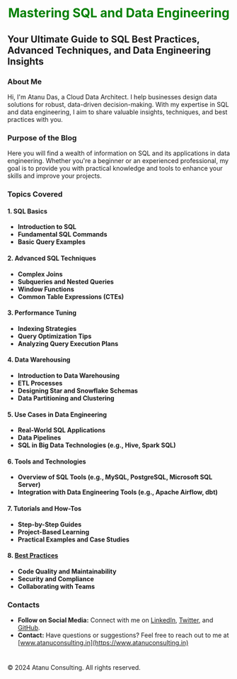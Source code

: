 <h1 align="center" style="color:green; font-weight: bold;"> Mastering SQL and Data Engineering </h1>

## Your Ultimate Guide to SQL Best Practices, Advanced Techniques, and Data Engineering Insights

### About Me

Hi, I'm Atanu Das, a Cloud Data Architect. I help businesses design data solutions for robust, data-driven decision-making. With my expertise in SQL and data engineering, I aim to share valuable insights, techniques, and best practices with you.

### Purpose of the Blog

Here you will find a wealth of information on SQL and its applications in data engineering. Whether you're a beginner or an experienced professional, my goal is to provide you with practical knowledge and tools to enhance your skills and improve your projects.

### Topics Covered

#### 1. SQL Basics
  - **Introduction to SQL**
  - **Fundamental SQL Commands**
  - **Basic Query Examples**

#### 2. Advanced SQL Techniques
- **Complex Joins**
- **Subqueries and Nested Queries**
- **Window Functions**
- **Common Table Expressions (CTEs)**

#### 3. Performance Tuning
- **Indexing Strategies**
- **Query Optimization Tips**
- **Analyzing Query Execution Plans**

#### 4. Data Warehousing
- **Introduction to Data Warehousing**
- **ETL Processes**
- **Designing Star and Snowflake Schemas**
- **Data Partitioning and Clustering**

#### 5. Use Cases in Data Engineering
- **Real-World SQL Applications**
- **Data Pipelines**
- **SQL in Big Data Technologies (e.g., Hive, Spark SQL)**

#### 6. Tools and Technologies
- **Overview of SQL Tools (e.g., MySQL, PostgreSQL, Microsoft SQL Server)**
- **Integration with Data Engineering Tools (e.g., Apache Airflow, dbt)**

#### 7. Tutorials and How-Tos
- **Step-by-Step Guides**
- **Project-Based Learning**
- **Practical Examples and Case Studies**

#### 8. [Best Practices](sql-best-practises.md)
- **Code Quality and Maintainability**
- **Security and Compliance**
- **Collaborating with Teams**

### Contacts

- **Follow on Social Media:** Connect with me on [LinkedIn](#), [Twitter](#), and [GitHub](#).
- **Contact:** Have questions or suggestions? Feel free to reach out to me at [www.atanuconsulting.in](https://www.atanuconsulting.in)

#
&copy; 2024 Atanu Consulting. All rights reserved.
